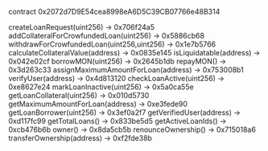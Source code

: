 contract 0x2072d7D9E54cea8998eA6D5C39CB07766e48B314

createLoanRequest(uint256) -> 0x706f24a5
addCollateralForCrowfundedLoan(uint256) -> 0x5886cb68
withdrawForCrowfundedLoan(uint256,uint256) -> 0x1e7b5766
calculateCollateralValue(address) -> 0x0835e145
isLiquidatable(address) -> 0x042e02cf
borrowMON(uint256) -> 0x2645b1db
repayMON() -> 0x3d263c33
assignMaximumAmountForLoan(address) -> 0x753008b1
verifyUser(address) -> 0x4d813120
checkLoanActive(uint256) -> 0xe8627e24
markLoanInactive(uint256) -> 0x5a0ca55e
getLoanCollateral(uint256) -> 0x010d5730
getMaximumAmountForLoan(address) -> 0xe3fede90
getLoanBorrower(uint256) -> 0x3ef0a2f7
getVerifiedUser(address) -> 0xd117fc99
getTotalLoans() -> 0x833be5d5
getActiveLoanIds() -> 0xcb476b6b
owner() -> 0x8da5cb5b
renounceOwnership() -> 0x715018a6
transferOwnership(address) -> 0xf2fde38b